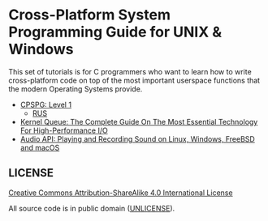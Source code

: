 # Cross-Platform System Programming Guide for UNIX & Windows

This set of tutorials is for C programmers who want to learn how to write cross-platform code on top of the most important userspace functions that the modern Operating Systems provide.

* [CPSPG: Level 1](cross-platform-system-programming-guide-level-1.md)
	* [RUS](руководство-по-кросс-платформенному-системному-программированию-уровень-1.md)
* [Kernel Queue: The Complete Guide On The Most Essential Technology For High-Performance I/O](kernel-queue-complete-guide.md)
* [Audio API: Playing and Recording Sound on Linux, Windows, FreeBSD and macOS](audio-api-quick-start-guide.md)


## LICENSE

[Creative Commons Attribution-ShareAlike 4.0 International License](http://creativecommons.org/licenses/by-sa/4.0/)

All source code is in public domain ([UNLICENSE](http://unlicense.org/)).
